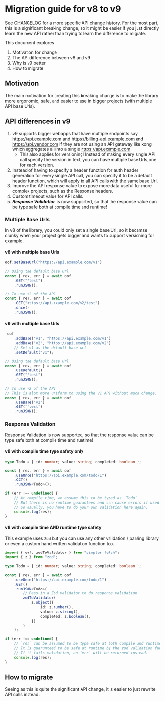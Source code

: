 # Migration guide for v8 to v9
See [CHANGELOG](../CHANGELOG.md) for a more specific API change history. For the most part, this is a significant breaking change, so it might be easier if you just directly learn the new API rather than trying to learn the difference to migrate.

This document explores
1. Motivation for change
1. The API difference between v8 and v9
1. Why is v9 better
1. How to migrate


## Motivation
The main motivation for creating this breaking change is to make the library more ergonomic, safe, and easier to use in bigger projects (with multiple API base Urls).


## API differences in v9
1. v9 supports bigger webapps that have multiple endpoints say, <https://api.example.com> and <https://billing-api.example.com> and <https://api.vendor.com> if they are not using an API gateway like kong which aggregates all into a single <https://api.example.com>
    - This also applies for versioning! Instead of making every single API call specify the version in text, you can have multiple base Urls,one for each version.
1. Instead of having to specify a header function for auth header generation for every single API call, you can specify it to be a default header function, which will apply to all API calls with the same base Url.
1. Improve the API response value to expose more data useful for more complex projects, such as the Response headers.
1. Custom timeout value for API calls.
1. ***Response Validation*** is now supported, so that the response value can be type safe both at compile time and runtime!


### Multiple Base Urls
In v8 of the library, you could only set a single base Url, so it becamse clunky when your project gets bigger and wants to support versioning for example.

#### v8 with multiple base Urls
```typescript
oof.setBaseUrl("https://api.example.com/v1")

// Using the default base Url 
const { res, err } = await oof
    .GET("/test")
    .runJSON();

// To use v2 of the API
const { res, err } = await oof
    .GET("https://api.example.com/v2/test")
    .once()
    .runJSON();
```

#### v9 with multiple base Urls
```typescript
 oof
    .addBase("v1", "https://api.example.com/v1")
    .addBase("v2", "https://api.example.com/v2")
    // Set v1 as the default base url
    .setDefault("v1");

// Using the default base Url 
const { res, err } = await oof
    .useDefault()
    .GET("/test")
    .runJSON();

// To use v2 of the API
// This is alot more uniform to using the v1 API without much change.
const { res, err } = await oof
    .useBase("v2")
    .GET("/test")
    .runJSON();
```

### Response Validation
Response Validation is now supported, so that the response value can be type safe both at compile time and runtime!

#### v8 with compile time type safety only
```typescript
type Todo = { id: number; value: string; completed: boolean };

const { res, err } = await oof
    .useOnce("https://api.example.com/todo/1")
    .GET()
    .runJSON<Todo>();

if (err !== undefined) {
    // At compile time, we assume this to be typed as `Todo`
    // But there is no runtime guarantees and can cause errors if used directly
    // So usually, you have to do your own validation here again.
    console.log(res);
}
```

#### v8 with compile time AND runtime type safety
This example uses `Zod` but you can use any other validation / parsing library or even a custom hand written validation function too.
```typescript
import { oof, zodToValidator } from "simpler-fetch";
import { z } from "zod";

type Todo = { id: number; value: string; completed: boolean };

const { res, err } = await oof
    .useOnce("https://api.example.com/todo/1")
    .GET()
    .runJSON<Todo>(
        // Pass in a Zod validator to do response validation
        zodToValidator(
            z.object({
                id: z.number(),
                value: z.string(),
                completed: z.boolean(),
            })
        )
    );

if (err !== undefined) {
    // `res` can be assumed to be type safe at both compile and runtime now!
    // It is guarunteed to be safe at runtime by the zod validation function
    // If it fails validation, an `err` will be returned instead.
    console.log(res);
}
```


## How to migrate
Seeing as this is quite the significant API change, it is easier to just rewrite API calls instead.